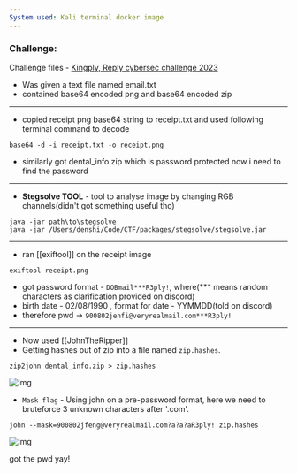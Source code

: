 ```yaml
---
System used: Kali terminal docker image
---
```

### Challenge:
Challenge files - [Kingply, Reply cybersec challenge 2023](https://challenges.reply.com/tamtamy/challenge/reply-cybersecurity-challenge-2023/detail)

- Was given a text file named email.txt
- contained base64 encoded png and base64 encoded zip
---
- copied receipt png base64 string to receipt.txt and used following terminal command to decode
```
base64 -d -i receipt.txt -o receipt.png
```
- similarly got dental_info.zip which is password protected now i need to find the password
---
- **Stegsolve TOOL** - tool to analyse image by changing RGB channels(didn't got something useful tho)
```
java -jar path\to\stegsolve
java -jar /Users/denshi/Code/CTF/packages/stegsolve/stegsolve.jar
```
---
- ran [[exiftool]] on the receipt image
```
exiftool receipt.png
```
- got password format - `DOBmail***R3ply!`, where(*** means random characters as clarification provided on discord)
- birth date - 02/08/1990 , format for date - YYMMDD(told on discord)
- therefore pwd $\to$ `900802jenfi@veryrealmail.com***R3ply!`
---
- Now used [[JohnTheRipper]] 
- Getting hashes out of zip into a file named `zip.hashes`.
```
zip2john dental_info.zip > zip.hashes
```
![img](../image-dump/Pasted%image%20231015120417.png)
- `Mask flag` - Using john on a pre-password format, here we need to bruteforce 3 unknown characters after '.com'.
```
john --mask=900802jfeng@veryrealmail.com?a?a?aR3ply! zip.hashes
```
![img](image-dump/Pasted%image%20231015120246.png)

got the pwd yay!
